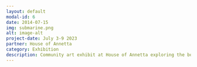 ```yaml
---
layout: default
modal-id: 6
date: 2014-07-15
img: submarine.png
alt: image-alt
project-date: July 3-9 2023
partner: House of Annetta
category: Exhibition
description: Community art exhibit at House of Annetta exploring the boundaries between AR, VR, and IRL.
---
```

